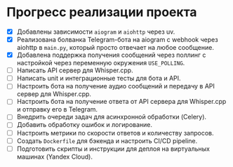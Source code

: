 # Прогресс реализации проекта


- [x] Добавлены зависимости `aiogram` и `aiohttp` через uv.
- [x] Реализована болванка Telegram-бота на aiogram с webhook через aiohttp в `main.py`, который просто отвечает на любое сообщение.
- [x] Добавлена поддержка получения сообщений через поллинг с настройкой через переменную окружения `USE_POLLING`.
- [ ] Написать API сервер для Whisper.cpp.
- [ ] Написать unit и интеграционные тесты для бота и API.
- [ ] Настроить бота на получение аудио сообщений и передачу в API сервер для Whisper.cpp.
- [ ] Настроить бота на получение ответа от API сервера для Whisper.cpp и отправку его в Telegram.
- [ ] Внедрить очереди задач для асинхронной обработки (Celery).
- [ ] Добавить обработку ошибок и логирование.
- [ ] Настроить метрики по скорости ответов и количеству запросов.
- [ ] Создать `Dockerfile` для бэкенда и настроить CI/CD pipeline.
- [ ] Подготовить скрипты и инструкции для деплоя на виртуальных машинах (Yandex Cloud).
